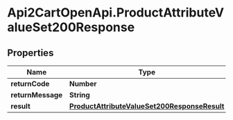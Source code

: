 # Api2CartOpenApi.ProductAttributeValueSet200Response

## Properties

Name | Type | Description | Notes
------------ | ------------- | ------------- | -------------
**returnCode** | **Number** |  | [optional] 
**returnMessage** | **String** |  | [optional] 
**result** | [**ProductAttributeValueSet200ResponseResult**](ProductAttributeValueSet200ResponseResult.md) |  | [optional] 


